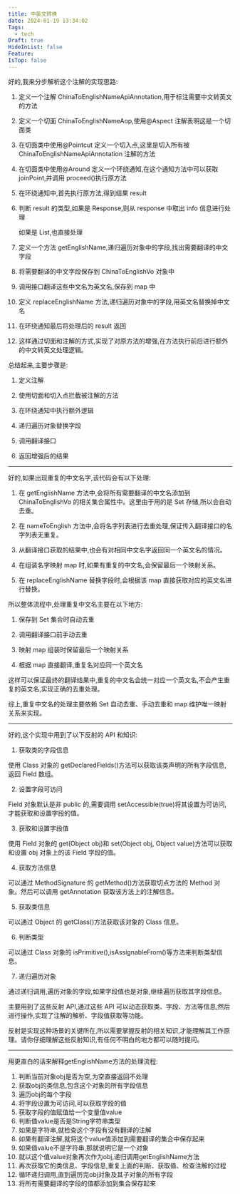 ```yaml
---
title: 中英文转换
date: 2024-01-19 13:34:02
Tags:
  - tech
Draft: true
HideInList: false
Feature: 
IsTop: false
---
```


好的,我来分步解析这个注解的实现思路:

1. 定义一个注解 ChinaToEnglishNameApiAnnotation,用于标注需要中文转英文的方法

2. 定义一个切面 ChinaToEnglishNameAop,使用@Aspect 注解表明这是一个切面类

3. 在切面类中使用@Pointcut 定义一个切入点,这里是切入所有被 ChinaToEnglishNameApiAnnotation 注解的方法

4. 在切面类中使用@Around 定义一个环绕通知,在这个通知方法中可以获取 joinPoint,并调用 proceed()执行原方法

5. 在环绕通知中,首先执行原方法,得到结果 result

6. 判断 result 的类型,如果是 Response,则从 response 中取出 info 信息进行处理

   如果是 List,也直接处理

7. 定义一个方法 getEnglishName,递归遍历对象中的字段,找出需要翻译的中文字段

8. 将需要翻译的中文字段保存到 ChinaToEnglishVo 对象中

9. 调用接口翻译这些中文名为英文名,保存到 map 中

10. 定义 replaceEnglishName 方法,递归遍历对象中的字段,用英文名替换掉中文名

11. 在环绕通知最后将处理后的 result 返回

12. 这样通过切面和注解的方式,实现了对原方法的增强,在方法执行前后进行额外的中文转英文处理逻辑。

总结起来,主要步骤是:

1. 定义注解

2. 使用切面和切入点拦截被注解的方法

3. 在环绕通知中执行额外逻辑

4. 递归遍历对象替换字段

5. 调用翻译接口

6. 返回增强后的结果

---

好的,如果出现重复的中文名字,该代码会有以下处理:

1. 在 getEnglishName 方法中,会将所有需要翻译的中文名添加到 ChinaToEnglishVo 的相关集合属性中。这里由于用的是 Set 存储,所以会自动去重。

2. 在 nameToEnglish 方法中,会将名字列表进行去重处理,保证传入翻译接口的名字列表无重复。

3. 从翻译接口获取的结果中,也会有对相同中文名字返回同一个英文名的情况。

4. 在组装名字映射 map 时,如果有重复的中文名,会保留最后一个映射关系。

5. 在 replaceEnglishName 替换字段时,会根据该 map 直接获取对应的英文名进行替换。

所以整体流程中,处理重复中文名主要在以下地方:

1. 保存到 Set 集合时自动去重

2. 调用翻译接口前手动去重

3. 映射 map 组装时保留最后一个映射关系

4. 根据 map 直接翻译,重复名对应同一个英文名

这样可以保证最终的翻译结果中,重复的中文名会统一对应一个英文名,不会产生重复的英文名,实现正确的去重处理。

综上,重复中文名的处理主要依赖 Set 自动去重、手动去重和 map 维护唯一映射关系来实现。

---

好的,这个实现中用到了以下反射的 API 和知识:

1. 获取类的字段信息

使用 Class 对象的 getDeclaredFields()方法可以获取该类声明的所有字段信息,返回 Field 数组。

2. 设置字段可访问

Field 对象默认是非 public 的,需要调用 setAccessible(true)将其设置为可访问,才能获取和设置字段的值。

3. 获取和设置字段值

使用 Field 对象的 get(Object obj)和 set(Object obj, Object value)方法可以获取和设置 obj 对象上的该 Field 字段的值。

4. 获取方法信息

可以通过 MethodSignature 的 getMethod()方法获取切点方法的 Method 对象。然后可以调用 getAnnotation 获取该方法上的注解信息。

5. 获取类信息

可以通过 Object 的 getClass()方法获取该对象的 Class 信息。

6. 判断类型

可以通过 Class 对象的 isPrimitive(),isAssignableFrom()等方法来判断类型信息。

7. 递归遍历对象

通过递归调用,遍历对象的字段,如果字段值也是对象,继续遍历获取其字段信息。

主要用到了这些反射 API,通过这些 API 可以动态获取类、字段、方法等信息,然后进行操作,实现了注解的解析、字段值获取等功能。

反射是实现这种场景的关键所在,所以需要掌握反射的相关知识,才能理解其工作原理。请你仔细理解这些反射知识,有任何不明白的地方都可以随时提问。



---
用更直白的话来解释getEnglishName方法的处理流程:

1. 判断当前对象obj是否为空,为空直接返回不处理
2. 获取obj的类信息,包含这个对象的所有字段信息
3. 遍历obj的每个字段
4. 将字段设置为可访问,可以获取字段的值
5. 获取字段的值赋值给一个变量值value
6. 判断值value是否是String字符串类型
7. 如果是字符串,就检查这个字段有没有翻译的注解
8. 如果有翻译注解,就将这个value值添加到需要翻译的集合中保存起来
9. 如果值value不是字符串,那就说明它是一个对象
10. 就以这个值value对象再次作为obj,递归调用getEnglishName方法
11. 再次获取它的类信息、字段信息,重复上面的判断、获取值、检查注解的过程
12. 循环递归调用,直到遍历完obj对象及其子对象的所有字段
13. 将所有需要翻译的字段的值都添加到集合保存起来